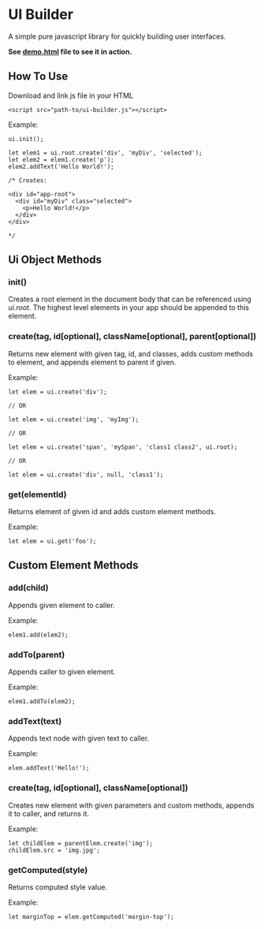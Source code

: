 # UI Builder

A simple pure javascript library for quickly building user interfaces.

**See [demo.html](http://projects.martymagaan.com/ui-builder/demo/demo.html) file to see it in action.**

## How To Use

Download and link js file in your HTML

    <script src="path-to/ui-builder.js"></script>

Example:

    ui.init();

    let elem1 = ui.root.create('div', 'myDiv', 'selected');
    let elem2 = elem1.create('p');
    elem2.addText('Hello World!');

    /* Creates:

    <div id="app-root">
      <div id="myDiv" class="selected">
        <p>Hello World!</p>
      </div>
    </div>

    */
    

## Ui Object Methods

### init() ###

Creates a root element in the document body that can be referenced using *ui.root*. The highest level 
elements in your app should be appended to this element.

### create(tag, id[optional], className[optional], parent[optional]) ###

Returns new element with given tag, id, and classes, adds custom methods to element, and appends element 
to parent if given.

Example:

    let elem = ui.create('div');

    // OR

    let elem = ui.create('img', 'myImg');

    // OR

    let elem = ui.create('span', 'mySpan', 'class1 class2', ui.root);

    // OR

    let elem = ui.create('div', null, 'class1');

### get(elementId) ###

Returns element of given id and adds custom element methods.

Example:

    let elem = ui.get('foo');

## Custom Element Methods ##

### add(child) ###

Appends given element to caller.

Example:

    elem1.add(elem2);

### addTo(parent) ###

Appends caller to given element.

Example:

    elem1.addTo(elem2);

### addText(text) ###

Appends text node with given text to caller.

Example:

    elem.addText('Hello!');

### create(tag, id[optional], className[optional]) ###

Creates new element with given parameters and custom methods, appends it to caller, and returns it.

Example:

    let childElem = parentElem.create('img');
    childElem.src = 'img.jpg';

### getComputed(style) ###

Returns computed style value.

Example:

    let marginTop = elem.getComputed('margin-top');